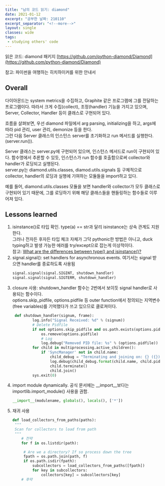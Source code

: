 ```yaml
---
title: "남의 코드 읽기: diamond"
date: 2021-01-12
excerpt: "공부한 날짜: 210110"
excerpt_separator: "<!--more-->"
layout: single
classes: wide
tags: 
 - studying others' code
---
```



읽은 코드: diamond 패키지 [https://github.com/python-diamond/Diamond](https://github.com/python-diamond/Diamond)

참고: 파이썬을 여행하는 히치하이커를 위한 안내서



## Overall

다이아몬드는 system metrics을 수집하고, Graphite 같은 프로그램에 그를 전달하는 프로그램이다.
따라서 크게 수집(collect), 조정(handler) 기능을 가지고 있으며, Server, Collector, Handler 등이 클래스로 구현되어 있다.

흐름을 살펴보면, 우선 diamond 파일에서 arg parsing, initializing을 하고, args에 따라 pid 관리, user 관리, demonize 등을 한다.  
그런 다음 Server 클래스의 인스턴스 server를 초기화하고 run 메서드를 실행한다.(server.run()).  

Server 클래스는 server.py에 구현되어 있으며, 인스턴스 메서드로 run이 구현되어 있다. 함수명에서 추론할 수 있듯, 인스턴스가 run 함수를 호출함으로써 collector와 handler가 로딩되고 실행된다.   
server.py는 diamond.utils.classes, diamod.utils.signals 등 구체적으로 collector, handler의 로딩과 실행에 기여하는 모듈들을 import하고 있다.  

예를 들어, diamond.utils.classes 모듈을 보면 handler와 collector가 모두 클래스로 구현되어 있기 때문에, 그를 로딩하기 위해 해당 클래스들을 핸들링하는 함수들로 이루어져 있다.  




## Lessons learned


1. isinstance()로 타입 확인. type(a) == str과 달리 isinstance는 상속 관계도 지원한다.  
그러나 전자든 후자든 타입 체크 자체가 그닥 pythonic한 방법은 아니고, duck typing하고 발생 가능한 에러를 try/except으로 잡는게 이상적이다.  
참고: [What are the differences between type() and isinstance()?](https://stackoverflow.comquestions/1549801/what-are-the-differences-between-type-and-isinstance)
2. signal.signal(): set handlers for asynchronous events. 여기서는 signal 받으면 handler를 종료하도록 사용됨
   ```python
   signal.signal(signal.SIGINT, shutdown_handler)
   signal.signal(signal.SIGTERM, shutdown_handler)
   ```
3. closure 사용: shutdown_handler 함수는 2번에서 보이듯 signal handler로 사용되는 함수이다.  
options.skip_pidfile, options.pidfile 등 outer function에서 정의되는 지역변수(free variables)를 기억했다가 쓰고 있으므로 클로져이다.
   ```python
	def shutdown_handler(signum, frame):
            log.info("Signal Received: %d" % (signum))
            # Delete Pidfile
            if not options.skip_pidfile and os.path.exists(options.pidfile):
                os.remove(options.pidfile)
                # Log
                log.debug("Removed PID file: %s" % (options.pidfile))  
            for child in multiprocessing.active_children():
                if 'SyncManager' not in child.name:
                    child_debug = "Terminating and joining on: {} ({})"
                    log.debug(child_debug.format(child.name, child.pid))
                    child.terminate()
                    child.join()
            sys.exit(0)

   ```
4. import module dynamically. 공식 문서에는 __import__보다는 importlib.import_module() 사용을 권함.
   ```python
   __import__(modulename, globals(), locals(), ['*'])
   ```
5. 재귀 사용
   ```python
   def load_collectors_from_paths(paths):
    """
    Scan for collectors to load from path
    """
	   # 전략
	   for f in os.listdir(path):

	    # Are we a directory? If so process down the tree
	    fpath = os.path.join(path, f)
	    if os.path.isdir(fpath):
	        subcollectors = load_collectors_from_paths([fpath])
	        for key in subcollectors:
	            collectors[key] = subcollectors[key]
	   # 후략
   ```

